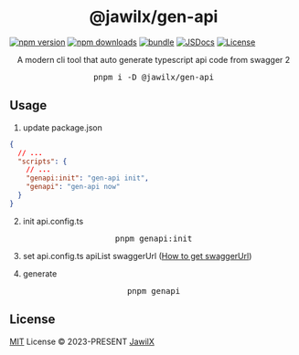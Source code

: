 <h1 align="center">@jawilx/gen-api</h1>

[![npm version][npm-version-src]][npm-version-href]
[![npm downloads][npm-downloads-src]][npm-downloads-href]
[![bundle][bundle-src]][bundle-href]
[![JSDocs][jsdocs-src]][jsdocs-href]
[![License][license-src]][license-href]

<p align="center">A modern cli tool that auto generate typescript api code from swagger 2</p>

<pre align="center">pnpm i -D @jawilx/gen-api</pre>

## Usage

1. update package.json
```json
{
  // ...
  "scripts": {
    // ...
    "genapi:init": "gen-api init",
    "genapi": "gen-api now"
  }
}
```

2. init api.config.ts
<pre align="center">pnpm genapi:init</pre>

3. set api.config.ts apiList swaggerUrl ([How to get swaggerUrl](https://apifox.com/help/api-docs/importing-api/swagger#url-%E5%AF%BC%E5%85%A5))

4. generate
<pre align="center">pnpm genapi</pre>

## License

[MIT](./LICENSE) License © 2023-PRESENT [JawilX](https://github.com/JawilX)


<!-- Badges -->

[npm-version-src]: https://img.shields.io/npm/v/@jawilx/gen-api?style=flat&colorA=080f12&colorB=1fa669
[npm-version-href]: https://npmjs.com/package/@jawilx/gen-api
[npm-downloads-src]: https://img.shields.io/npm/dm/@jawilx/gen-api?style=flat&colorA=080f12&colorB=1fa669
[npm-downloads-href]: https://npmjs.com/package/@jawilx/gen-api
[bundle-src]: https://img.shields.io/bundlephobia/minzip/@jawilx/gen-api?style=flat&colorA=080f12&colorB=1fa669&label=minzip
[bundle-href]: https://bundlephobia.com/result?p=@jawilx/gen-api
[license-src]: https://img.shields.io/github/license/jawilx/gen-api.svg?style=flat&colorA=080f12&colorB=1fa669
[license-href]: https://github.com/jawilx/gen-api/blob/main/LICENSE
[jsdocs-src]: https://img.shields.io/badge/jsdocs-reference-080f12?style=flat&colorA=080f12&colorB=1fa669
[jsdocs-href]: https://www.jsdocs.io/package/@jawilx/gen-api
